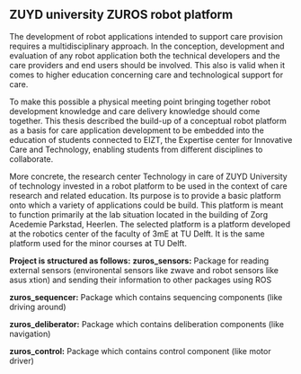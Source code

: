 ZUYD university ZUROS robot platform
---

The development of robot applications intended to support care provision requires a multidisciplinary approach. In the conception, development and evaluation of any robot application both the technical developers and the care providers and end users should be involved. This also is valid when it comes to higher education concerning care and technological support for care. 

To make this possible a physical meeting point bringing together robot development knowledge and care delivery knowledge should come together. This thesis described the build-up of a conceptual robot platform as a basis for care application development to be embedded into the education of students connected to EIZT, the Expertise center for Innovative Care and Technology, enabling students from different disciplines to collaborate. 

More concrete, the research center Technology in care of ZUYD University of technology invested in a robot platform to be used in the context of care research and related education. Its purpose is to provide a basic platform onto which a variety of applications could be build. This platform is meant to function primarily at the lab situation located in the building of Zorg Acedemie Parkstad, Heerlen. The selected platform is a platform developed at the robotics center of the faculty of 3mE at TU Delft. It is the same platform used for the minor courses at TU Delft. 

__Project is structured as follows:__ 
__zuros_sensors:__ 
Package for reading external sensors (environental sensors like zwave and robot sensors like asus xtion) and sending their information to other packages using ROS

__zuros_sequencer:__ 
Package which contains sequencing components (like driving around)

__zuros_deliberator:__ 
Package which contains deliberation components (like navigation)

__zuros_control:__ 
Package which contains control component (like motor driver)

